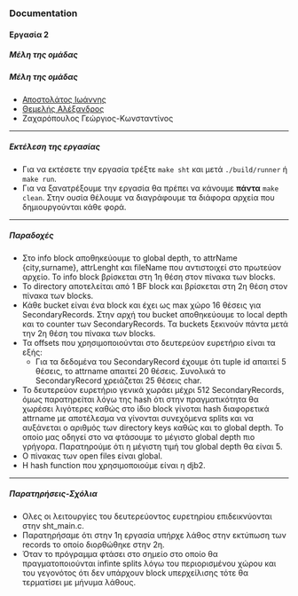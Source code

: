 ### Documentation
#### Εργασία 2
##### Μέλη της ομάδας
##### Μέλη της ομάδας
* [Αποστολάτος Ιωάννης](https://github.com/sdi1900012)
* [Θεμελής Αλέξανδρος](https://github.com/AlexThemelis)
* Ζαχαρόπουλος Γεώργιος-Κωνσταντίνος

-----
##### Εκτέλεση της εργασίας
* Για να εκτέσετε την εργασία τρέξτε `make sht` και μετά `./build/runner` ή `make run`.
* Για να ξανατρέξουμε την εργασία θα πρέπει να κάνουμε **πάντα** `make clean`. Στην ουσία θέλουμε να διαγράφουμε τα διάφορα αρχεία που δημιουργούνται κάθε φορά.

-----
##### Παραδοχές
* Στο info block αποθηκεύουμε το global depth, το attrName {city,surname}, attrLenght και fileName που αντιστοιχεί στο πρωτεύον αρχείο. Το info block βρίσκεται στη 1η θέση στον πίνακα των blocks.
* Το directory αποτελείται από 1 BF block και βρίσκεται στη 2η θέση στον πίνακα των blocks.
* Κάθε bucket είναι ένα block και έχει ως max χώρο 16 θέσεις για SecondaryRecords. Στην αρχή του bucket αποθηκεύουμε το local depth και το counter των SecondaryRecords. Τα buckets ξεκινούν πάντα μετά την 2η θέση του πίνακα των blocks.
* Τα offsets που χρησιμοποιούνται στο δευτερεύον ευρετήριο είναι τα εξής:
    * Για τα δεδομένα του SecondaryRecord έχουμε ότι tuple id απαιτεί 5 θέσεις, το attrname απαιτεί 20 θέσεις. Συνολικά το SecondaryRecord χρειάζεται 25 θέσεις char.
* To δευτερεύον ευρετήριο γενικά χωράει μέχρι 512 SecondaryRecords, όμως παρατηρείται λόγω της hash ότι στην πραγματικότητα θα χωρέσει λιγότερες καθώς στο ίδιο block γίνοται hash διαφορετικά attrname με αποτέλεσμα να γίνονται συνεχόμενα splits και να αυξάνεται ο αριθμός των directory keys καθώς και το global depth. To οποίο μας οδηγεί στο να φτάσουμε το μέγιστο global depth πιο γρήγορα. Παρατηρούμε ότι η μέγιστη τιμή του global depth θα είναι 5.
* Ο πίνακας των open files είναι global.
* Η hash function που χρησιμοποιούμε είναι η djb2.
-----
##### Παρατηρήσεις-Σχόλια
* Ολες οι λειτουργίες του δευτερεύοντος ευρετηρίου επιδεικνύονται στην sht_main.c.
* Παρατηρήσαμε ότι στην 1η εργασία υπήρχε λάθος στην εκτύπωση των records το οποίο διορθώθηκε στην 2η.
* Όταν το πρόγραμμα φτάσει στο σημείο στο οποίο θα πραγματοποιούνται infinte splits λόγω του περιορισμένου χώρου και του γεγονότος ότι δεν υπάρχουν block υπερχείλισης τότε θα τερματίσει με μήνυμα λάθους.


